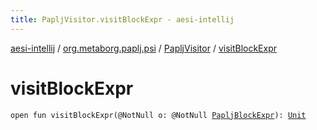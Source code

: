 ```yaml
---
title: PapljVisitor.visitBlockExpr - aesi-intellij
---
```


[aesi-intellij](../../index.html) / [org.metaborg.paplj.psi](../index.html) / [PapljVisitor](index.html) / [visitBlockExpr](.)

# visitBlockExpr

`open fun visitBlockExpr(@NotNull o: @NotNull `[`PapljBlockExpr`](../-paplj-block-expr/index.html)`): `[`Unit`](https://kotlinlang.org/api/latest/jvm/stdlib/kotlin/-unit/index.html)